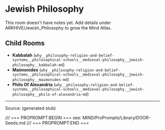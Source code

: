 # Jewish Philosophy

This room doesn't have notes yet. Add details under ARKHIVE/Jewish_Philosophy to grow the Mind Atlas.

## Child Rooms
- **Kabbalah** (`why__philosophy-religion-and-belief-systems__philosophical-schools__medieval-philosophy__jewish-philosophy__kabbalah-md`)
- **Maimonides** (`why__philosophy-religion-and-belief-systems__philosophical-schools__medieval-philosophy__jewish-philosophy__maimonides-md`)
- **Philo Of Alexandria** (`why__philosophy-religion-and-belief-systems__philosophical-schools__medieval-philosophy__jewish-philosophy__philo-of-alexandria-md`)

---
Source: (generated stub)

/// === PROPROMPT:BEGIN ===
see: MIND/ProPrompts/Library/DOOR-Seeds.md
/// === PROPROMPT:END ===
